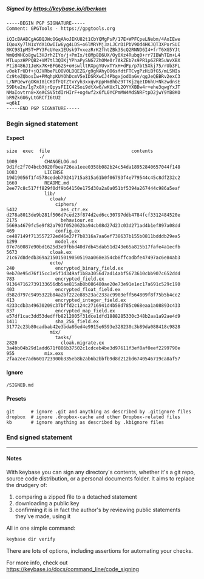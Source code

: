 ##### Signed by https://keybase.io/dberkom
```
-----BEGIN PGP SIGNATURE-----
Comment: GPGTools - https://gpgtools.org

iQIcBAABCgAGBQJWcOGqAAoJEKU82t1CbYQMgPsP/17E+WPFCpeLNebm/4AoIEwe
IQouXy7lN1xYdX1OwIIw6yg4LDS+o6lMRYMj3aLJCrDiPbV9Od4HKJQT3XPorSUI
8KC981pM5T+PY3FcUYex1EUsk97vxezRrK2fhtZBk3ScQ2RNND6I4+frT6XG5YJt
WmQdWHCo8gw13HJrh2IYo/j+PmIx/t0Mp8B6UX/Oy0Xz4Rubq0+rr7IBWhTEm+L4
MTLupzHPPQB2+VM7tl3QIKjYPhaPySNG7ZhOMe0r7AkZEb7s9PR1p6ZFR5uWvXBX
Pti8486J1JeKx7K+BFG62S+oHswlltRXpgYUvxTYxH+dPp/p7bt5Xkj75/rUb3FL
v0okTrUDf+jQJVRbePLOOV0LDQEZG/g9gNAhyOO6sfdtFTCvgPzHiBfG5/mLSNIs
Cz9teZQbosIw+PMqhpKUYOhDcmV5eIDSRXwCJ4PbgxjodOaGv/qgJeQEBRv2exC3
L/NPQewrgOKmI8iCKOfFQTZtxYyh3xxqvKppHmBhbZ9TTKj2qeID6hU+NkzwdnsE
59Dte2n/1g7x8XjrQpysFIIC42Soi9dtXw6/wKUx7L2OYYXBBw4r+ehe3qwgYxJT
NMaIovtrn8+XeACSV5tdIrHIrF+og4wf2x6fL0YCPmMW4MdSNRFtpD2jwY9YB8KO
bR9ZkGU6yLtGRCfI6tU2
=q6kI
-----END PGP SIGNATURE-----

```

<!-- END SIGNATURES -->

### Begin signed statement 

#### Expect

```
size  exec  file                              contents                                                        
            ./                                                                                                
1009          CHANGELOG.md                    9d1fc2f704bcb3020fbea726ea1eee0358b082b24c54da18952840657044f148
1083          LICENSE                         19d19056f1f4578cedeb79241715a815a61b0f06793f4e779544c45c8df232c2
1669          README.md                       2ee77c8c517ff829f0df9b64150e175d30a2a0a051bf5394a267444c986a5eaf
              lib/                                                                                            
                cloak/                                                                                        
                  ciphers/                                                                                    
5432                aes_ctr.ex                d278a8013de9b281f506d7ced23f874d2ed6cc30797ddb4784fcf3312484520e
2175                behaviour.ex              5669a4679fc5e9f82a793f052062ba94cb08d27d23c03d271ad4b1ef897a08dd
469               config.ex                   ce487149f713557272ed46e27f7b8316a7aa6ef738637b155b0811bdddb29ea5
1299              model.ex                    07e760087e90bd1625d3e9fbbd40d7db45dab51d243e65a815b17fafe4a1ecfb
5673            cloak.ex                      21c67d8dedb369a215015019050519aa068e354cb8ffcadbfe47497ac6e84ab3
                ecto/                                                                                         
240               encrypted_binary_field.ex   9eb70e95d76f15cc3e5f1d349af1b8a3056d7ad14abf5673610cbb907c652ddd
783               encrypted_field.ex          913647162739133656db5ae815ab8b086480ae20e73e91e1ec17a691c529c190
403               encrypted_float_field.ex    d582d797c9495322b84a2bf222e88523ac233ac9903eff564809f8f75b5b4ce2
413               encrypted_integer_field.ex  4233cdb3a49630209c37bffd2c124c2716941d4b58d785c068eaa1a08893c433
837               encrypted_map_field.ex      e57df1cac3dd53dedffb8212005f31dce1dfd1888285330c348b2aa1a92ae4d9
1411              sha_256_field.ex            31772c23b80cadbab42e3bda86ed4e9915e6593e328230c3b89da088418c9828
                mix/                                                                                          
                  tasks/                                                                                      
2820                cloak.migrate.ex          3a4bb04b29d1add671f886b37502c1cdceb4be3d97611f3ef8af0eef2299790e
955           mix.exs                         2faa2ee7ad6601723900b335eb8b2ab6b2bbfb9d8d212bd6740546719ca8af57
```

#### Ignore

```
/SIGNED.md
```

#### Presets

```
git      # ignore .git and anything as described by .gitignore files
dropbox  # ignore .dropbox-cache and other Dropbox-related files    
kb       # ignore anything as described by .kbignore files          
```

<!-- summarize version = 0.0.9 -->

### End signed statement

<hr>

#### Notes

With keybase you can sign any directory's contents, whether it's a git repo,
source code distribution, or a personal documents folder. It aims to replace the drudgery of:

  1. comparing a zipped file to a detached statement
  2. downloading a public key
  3. confirming it is in fact the author's by reviewing public statements they've made, using it

All in one simple command:

```bash
keybase dir verify
```

There are lots of options, including assertions for automating your checks.

For more info, check out https://keybase.io/docs/command_line/code_signing